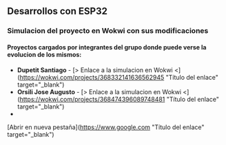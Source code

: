 ## Desarrollos con ESP32

### Simulacion del proyecto en Wokwi con sus modificaciones

#### Proyectos cargados por integrantes del grupo donde puede verse la evolucion de los mismos:

+ **Dupetit Santiago** - [> Enlace a la simulacion en Wokwi <](https://wokwi.com/projects/368332141636562945 "Título del enlace" target="_blank")
+ **Orsili Jose Augusto** - [> Enlace a la simulacion en Wokwi <](https://wokwi.com/projects/368474396089748481 "Título del enlace" target="_blank")
+ 
[Abrir en nueva pestaña](https://www.google.com "Título del enlace" target="_blank")
